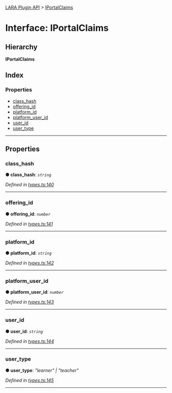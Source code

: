 [LARA Plugin API](../README.md) > [IPortalClaims](../interfaces/iportalclaims.md)

# Interface: IPortalClaims

## Hierarchy

**IPortalClaims**

## Index

### Properties

* [class_hash](iportalclaims.md#class_hash)
* [offering_id](iportalclaims.md#offering_id)
* [platform_id](iportalclaims.md#platform_id)
* [platform_user_id](iportalclaims.md#platform_user_id)
* [user_id](iportalclaims.md#user_id)
* [user_type](iportalclaims.md#user_type)

---

## Properties

<a id="class_hash"></a>

###  class_hash

**● class_hash**: *`string`*

*Defined in [types.ts:140](../../../lara-typescript/src/plugin-api/types.ts#L140)*

___
<a id="offering_id"></a>

###  offering_id

**● offering_id**: *`number`*

*Defined in [types.ts:141](../../../lara-typescript/src/plugin-api/types.ts#L141)*

___
<a id="platform_id"></a>

###  platform_id

**● platform_id**: *`string`*

*Defined in [types.ts:142](../../../lara-typescript/src/plugin-api/types.ts#L142)*

___
<a id="platform_user_id"></a>

###  platform_user_id

**● platform_user_id**: *`number`*

*Defined in [types.ts:143](../../../lara-typescript/src/plugin-api/types.ts#L143)*

___
<a id="user_id"></a>

###  user_id

**● user_id**: *`string`*

*Defined in [types.ts:144](../../../lara-typescript/src/plugin-api/types.ts#L144)*

___
<a id="user_type"></a>

###  user_type

**● user_type**: *"learner" \| "teacher"*

*Defined in [types.ts:145](../../../lara-typescript/src/plugin-api/types.ts#L145)*

___

